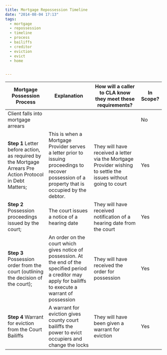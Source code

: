 ```yaml
---
title: Mortgage Repossession Timeline
date: "2014-08-04 17:13"
tags:
  - mortgage
  - repossession
  - timeline
  - process
  - bailiffs
  - creditor
  - eviction
  - evict
  - home
  

---
```


| Mortgage Possession Process |	Explanation	| How will a caller to CLA know they meet these requirements?	| In Scope? |
| --- | --- | --- | --- |
| Client falls into mortgage arrears | | | No |
| **Step 1** Letter before action, as required by the Mortgage Arrears Pre Action Protocol in Debt Matters; | This is when a Mortgage Provider serves a letter prior to issuing proceedings to recover possession of a property that is occupied by the debtor. | They will have received a letter via the Mortgage Provider wishing to settle the issues without going to court | Yes |
| **Step 2** Possession proceedings issued by the court; | The court issues a notice of a hearing date	 | They will have received notification of a hearing date from the court	| Yes |
| **Step 3** Possession order from the court (outlining the decision of the court); | An order on the court which gives notice of possession. At the end of the specified period a creditor may apply for bailiffs to execute a warrant of possession	 | They will have received the order for possession	 | Yes |
| **Step 4** Warrant for eviction from the Court Bailiffs | A warrant for eviction gives county court bailiffs the power to evict occupiers and change the locks	 | They will have been given a warrant for eviction	 | Yes |
